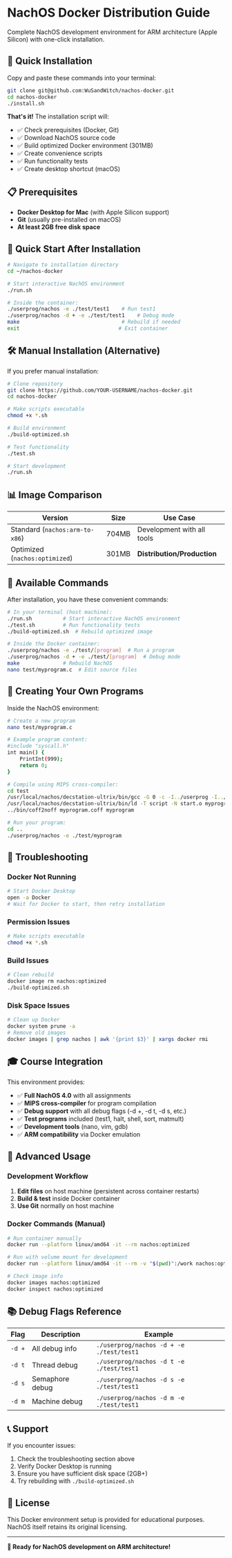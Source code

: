# NachOS Docker Distribution Guide

Complete NachOS development environment for ARM architecture (Apple Silicon) with one-click installation.

## 🚀 Quick Installation

Copy and paste these commands into your terminal:

```bash
git clone git@github.com:WuSandWitch/nachos-docker.git
cd nachos-docker
./install.sh
```

**That's it!** The installation script will:
- ✅ Check prerequisites (Docker, Git)
- ✅ Download NachOS source code
- ✅ Build optimized Docker environment (301MB)
- ✅ Create convenience scripts
- ✅ Run functionality tests
- ✅ Create desktop shortcut (macOS)

## 📋 Prerequisites

- **Docker Desktop for Mac** (with Apple Silicon support)
- **Git** (usually pre-installed on macOS)
- **At least 2GB free disk space**

## 🎯 Quick Start After Installation

```bash
# Navigate to installation directory
cd ~/nachos-docker

# Start interactive NachOS environment
./run.sh

# Inside the container:
./userprog/nachos -e ./test/test1    # Run test1
./userprog/nachos -d + -e ./test/test1    # Debug mode
make                                 # Rebuild if needed
exit                                # Exit container
```

## 🛠 Manual Installation (Alternative)

If you prefer manual installation:

```bash
# Clone repository
git clone https://github.com/YOUR-USERNAME/nachos-docker.git
cd nachos-docker

# Make scripts executable
chmod +x *.sh

# Build environment
./build-optimized.sh

# Test functionality
./test.sh

# Start development
./run.sh
```

## 📊 Image Comparison

| Version | Size | Use Case |
|---------|------|----------|
| Standard (`nachos:arm-to-x86`) | 704MB | Development with all tools |
| Optimized (`nachos:optimized`) | 301MB | **Distribution/Production** |

## 🔧 Available Commands

After installation, you have these convenient commands:

```bash
# In your terminal (host machine):
./run.sh          # Start interactive NachOS environment
./test.sh         # Run functionality tests
./build-optimized.sh  # Rebuild optimized image

# Inside the Docker container:
./userprog/nachos -e ./test/[program]  # Run a program
./userprog/nachos -d + -e ./test/[program]  # Debug mode
make              # Rebuild NachOS
nano test/myprogram.c  # Edit source files
```

## 📝 Creating Your Own Programs

Inside the NachOS environment:

```bash
# Create a new program
nano test/myprogram.c

# Example program content:
#include "syscall.h"
int main() {
    PrintInt(999);
    return 0;
}

# Compile using MIPS cross-compiler:
cd test
/usr/local/nachos/decstation-ultrix/bin/gcc -G 0 -c -I../userprog -I../threads -I../lib myprogram.c
/usr/local/nachos/decstation-ultrix/bin/ld -T script -N start.o myprogram.o -o myprogram.coff
../bin/coff2noff myprogram.coff myprogram

# Run your program:
cd ..
./userprog/nachos -e ./test/myprogram
```

## 🐛 Troubleshooting

### Docker Not Running
```bash
# Start Docker Desktop
open -a Docker
# Wait for Docker to start, then retry installation
```

### Permission Issues
```bash
# Make scripts executable
chmod +x *.sh
```

### Build Issues
```bash
# Clean rebuild
docker image rm nachos:optimized
./build-optimized.sh
```

### Disk Space Issues
```bash
# Clean up Docker
docker system prune -a
# Remove old images
docker images | grep nachos | awk '{print $3}' | xargs docker rmi
```

## 🎓 Course Integration

This environment provides:
- ✅ **Full NachOS 4.0** with all assignments
- ✅ **MIPS cross-compiler** for program compilation
- ✅ **Debug support** with all debug flags (-d +, -d t, -d s, etc.)
- ✅ **Test programs** included (test1, halt, shell, sort, matmult)
- ✅ **Development tools** (nano, vim, gdb)
- ✅ **ARM compatibility** via Docker emulation

## 🔗 Advanced Usage

### Development Workflow
1. **Edit files** on host machine (persistent across container restarts)
2. **Build & test** inside Docker container
3. **Use Git** normally on host machine

### Docker Commands (Manual)
```bash
# Run container manually
docker run --platform linux/amd64 -it --rm nachos:optimized

# Run with volume mount for development
docker run --platform linux/amd64 -it --rm -v "$(pwd)":/work nachos:optimized

# Check image info
docker images nachos:optimized
docker inspect nachos:optimized
```

## 📚 Debug Flags Reference

| Flag | Description | Example |
|------|-------------|---------|
| `-d +` | All debug info | `./userprog/nachos -d + -e ./test/test1` |
| `-d t` | Thread debug | `./userprog/nachos -d t -e ./test/test1` |
| `-d s` | Semaphore debug | `./userprog/nachos -d s -e ./test/test1` |
| `-d m` | Machine debug | `./userprog/nachos -d m -e ./test/test1` |

## 📞 Support

If you encounter issues:
1. Check the troubleshooting section above
2. Verify Docker Desktop is running
3. Ensure you have sufficient disk space (2GB+)
4. Try rebuilding with `./build-optimized.sh`

## 📄 License

This Docker environment setup is provided for educational purposes. NachOS itself retains its original licensing.

---

**🎉 Ready for NachOS development on ARM architecture!**